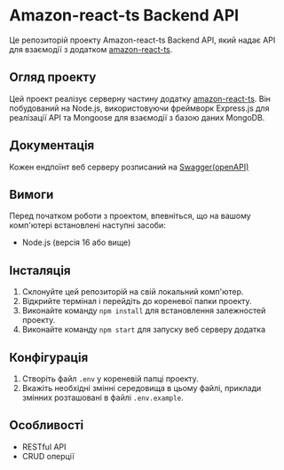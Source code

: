 # Amazon-react-ts Backend API

Це репозиторій проекту Amazon-react-ts Backend API, який надає API для взаємодії з додатком [amazon-react-ts](https://github.com/irapanch/amazon-react-ts).

## Огляд проекту

Цей проект реалізує серверну частину додатку [amazon-react-ts](https://github.com/irapanch/amazon-react-ts). Він побудований на Node.js, використовуючи фреймворк Express.js для реалізації API та Mongoose для взаємодії з базою даних MongoDB.

## Документація

Кожен ендпоїнт веб серверу розписаний на [Swagger(openAPI)](https://amazon-node-mongodb.vercel.app/api-docs/#/)

## Вимоги

Перед початком роботи з проектом, впевніться, що на вашому комп'ютері встановлені наступні засоби:

- Node.js (версія 16 або вище)

## Інсталяція

1. Склонуйте цей репозиторій на свій локальний комп'ютер.
2. Відкрийте термінал і перейдіть до кореневої папки проекту.
3. Виконайте команду `npm install` для встановлення залежностей проекту.
4. Виконайте команду `npm start` для запуску веб серверу додатка

## Конфігурація

1. Створіть файл `.env` у кореневій папці проекту.
2. Вкажіть необхідні змінні середовища в цьому файлі, приклади змінних розташовані в файлі `.env.example`.

## Особливості

- RESTful API
- CRUD оперції
